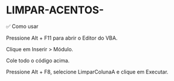 # LIMPAR-ACENTOS-
✅ Como usar

Pressione Alt + F11 para abrir o Editor do VBA.

Clique em Inserir > Módulo.

Cole todo o código acima.

Pressione Alt + F8, selecione LimparColunaA e clique em Executar.
